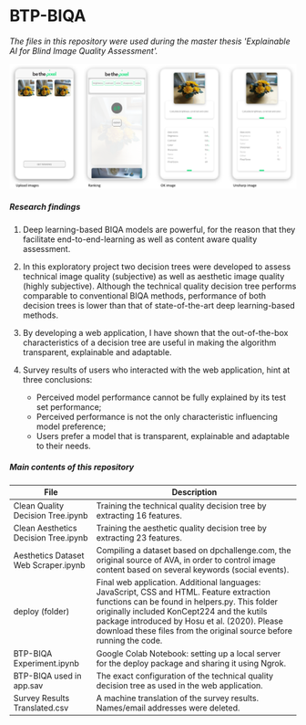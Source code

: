 # BTP-BIQA

*The files in this repository were used during the master thesis 'Explainable AI for Blind Image Quality Assessment'.* 

![Alt Text](https://github.com/teunisvdh/BTP-BIQA/blob/master/doc/Application%20Thesis%20Images%20Flower.png)

##### Research findings

1.	Deep learning-based BIQA models are powerful, for the reason that they facilitate end-to-end-learning as well as content aware quality assessment. 

2.	In this exploratory project two decision trees were developed to assess technical image quality (subjective) as well as aesthetic image quality (highly subjective). Although the technical quality decision tree performs comparable to conventional BIQA methods, performance of both decision trees is lower than that of state-of-the-art deep learning-based methods. 

3.	By developing a web application, I have shown that the out-of-the-box characteristics of a decision tree are useful in making the algorithm transparent, explainable and adaptable.

4.	Survey results of users who interacted with the web application, hint at three conclusions:
    *	Perceived model performance cannot be fully explained by its test set performance; 
    *	Perceived performance is not the only characteristic influencing model preference;
    *	Users prefer a model that is transparent, explainable and adaptable to their needs.

##### Main contents of this repository 
| File | Description |
| --- | --- |
| Clean Quality Decision Tree.ipynb | Training the technical quality decision tree by extracting 16 features. | 
| Clean Aesthetics Decision Tree.ipynb | Training the aesthetic quality decision tree by extracting 23 features. |
| Aesthetics Dataset Web Scraper.ipynb | Compiling a dataset based on dpchallenge.com, the original source of AVA, in order to control image content based on several keywords (social events). |
| deploy (folder) | Final web application. Additional languages: JavaScript, CSS and HTML. Feature extraction functions can be found in helpers.py. This folder originally included KonCept224 and the kutils package introduced by Hosu et al. (2020). Please download these files from the original source before running the code. |
| BTP-BIQA Experiment.ipynb | Google Colab Notebook: setting up a local server for the deploy package and sharing it using Ngrok. |
| BTP-BIQA used in app.sav | The exact configuration of the technical quality decision tree as used in the web application. |
| Survey Results Translated.csv | A machine translation of the survey results. Names/email addresses were deleted. |
